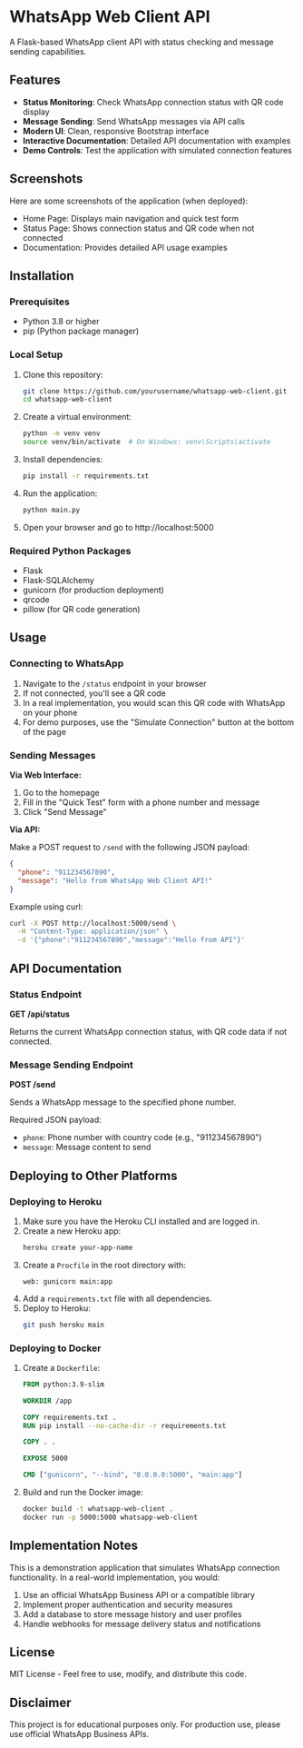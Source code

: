 # WhatsApp Web Client API

A Flask-based WhatsApp client API with status checking and message sending capabilities.

## Features

- **Status Monitoring**: Check WhatsApp connection status with QR code display
- **Message Sending**: Send WhatsApp messages via API calls
- **Modern UI**: Clean, responsive Bootstrap interface
- **Interactive Documentation**: Detailed API documentation with examples
- **Demo Controls**: Test the application with simulated connection features

## Screenshots

Here are some screenshots of the application (when deployed):

- Home Page: Displays main navigation and quick test form
- Status Page: Shows connection status and QR code when not connected
- Documentation: Provides detailed API usage examples

## Installation

### Prerequisites

- Python 3.8 or higher
- pip (Python package manager)

### Local Setup

1. Clone this repository:
   ```bash
   git clone https://github.com/yourusername/whatsapp-web-client.git
   cd whatsapp-web-client
   ```

2. Create a virtual environment:
   ```bash
   python -m venv venv
   source venv/bin/activate  # On Windows: venv\Scripts\activate
   ```

3. Install dependencies:
   ```bash
   pip install -r requirements.txt
   ```

4. Run the application:
   ```bash
   python main.py
   ```

5. Open your browser and go to http://localhost:5000

### Required Python Packages

- Flask
- Flask-SQLAlchemy
- gunicorn (for production deployment)
- qrcode
- pillow (for QR code generation)

## Usage

### Connecting to WhatsApp

1. Navigate to the `/status` endpoint in your browser
2. If not connected, you'll see a QR code
3. In a real implementation, you would scan this QR code with WhatsApp on your phone
4. For demo purposes, use the "Simulate Connection" button at the bottom of the page

### Sending Messages

**Via Web Interface:**

1. Go to the homepage
2. Fill in the "Quick Test" form with a phone number and message
3. Click "Send Message"

**Via API:**

Make a POST request to `/send` with the following JSON payload:

```json
{
  "phone": "911234567890",
  "message": "Hello from WhatsApp Web Client API!"
}
```

Example using curl:

```bash
curl -X POST http://localhost:5000/send \
  -H "Content-Type: application/json" \
  -d '{"phone":"911234567890","message":"Hello from API"}'
```

## API Documentation

### Status Endpoint

**GET /api/status**

Returns the current WhatsApp connection status, with QR code data if not connected.

### Message Sending Endpoint

**POST /send**

Sends a WhatsApp message to the specified phone number.

Required JSON payload:
- `phone`: Phone number with country code (e.g., "911234567890")
- `message`: Message content to send

## Deploying to Other Platforms

### Deploying to Heroku

1. Make sure you have the Heroku CLI installed and are logged in.
2. Create a new Heroku app:
   ```bash
   heroku create your-app-name
   ```
3. Create a `Procfile` in the root directory with:
   ```
   web: gunicorn main:app
   ```
4. Add a `requirements.txt` file with all dependencies.
5. Deploy to Heroku:
   ```bash
   git push heroku main
   ```

### Deploying to Docker

1. Create a `Dockerfile`:
   ```dockerfile
   FROM python:3.9-slim
   
   WORKDIR /app
   
   COPY requirements.txt .
   RUN pip install --no-cache-dir -r requirements.txt
   
   COPY . .
   
   EXPOSE 5000
   
   CMD ["gunicorn", "--bind", "0.0.0.0:5000", "main:app"]
   ```
2. Build and run the Docker image:
   ```bash
   docker build -t whatsapp-web-client .
   docker run -p 5000:5000 whatsapp-web-client
   ```

## Implementation Notes

This is a demonstration application that simulates WhatsApp connection functionality. In a real-world implementation, you would:

1. Use an official WhatsApp Business API or a compatible library
2. Implement proper authentication and security measures
3. Add a database to store message history and user profiles
4. Handle webhooks for message delivery status and notifications

## License

MIT License - Feel free to use, modify, and distribute this code.

## Disclaimer

This project is for educational purposes only. For production use, please use official WhatsApp Business APIs.